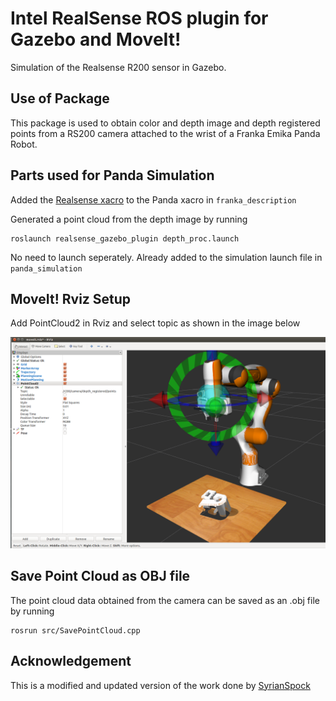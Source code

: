 # Intel RealSense ROS plugin for Gazebo and MoveIt!

Simulation of the Realsense R200 sensor in Gazebo.

## Use of Package 

This package is used to obtain color and depth image and depth registered points from a RS200 camera attached to the wrist of a Franka Emika Panda Robot. 

## Parts used for Panda Simulation

Added the [Realsense xacro](realsense_gazebo_plugin/blob/master/urdf/realsense-RS200.macro.xacro) to the Panda xacro in ```franka_description```

Generated a point cloud from the depth image by running

```
roslaunch realsense_gazebo_plugin depth_proc.launch
```
No need to launch seperately. Already added to the simulation launch file in ```panda_simulation```

## MoveIt! Rviz Setup

Add PointCloud2 in Rviz and select topic as shown in the image below

![Point cloud in Rviz](images/depth_proc.png)


## Save Point Cloud as OBJ file

The point cloud data obtained from the camera can be saved as an .obj file by running 

```
rosrun src/SavePointCloud.cpp
```
## Acknowledgement

This is a modified and updated version of the work done by [SyrianSpock](https://github.com/SyrianSpock/realsense_gazebo_plugin) 
